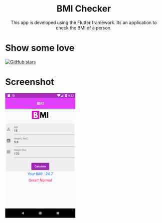 
<h1 align="center">BMI Checker</h1>


<p align="center">This app is developed using the Flutter framework. 
Its an application to check the BMI of a person.
</p>

# Show some love

[![GitHub stars](https://img.shields.io/github/stars/fs0sp/BMI-Checker.svg?style=social&label=Star)](https://github.com/fs0sp/BMI-Checker)

# Screenshot

<img src="screenshot.png" height="400" alt="bmi">


